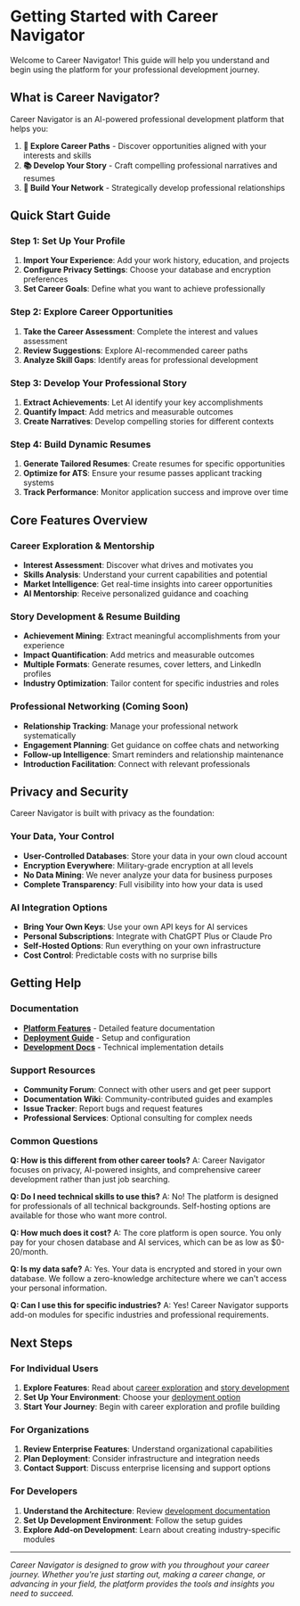 # Getting Started with Career Navigator

Welcome to Career Navigator! This guide will help you understand and begin using the platform for your professional development journey.

## What is Career Navigator?

Career Navigator is an AI-powered professional development platform that helps you:

1. **🧭 Explore Career Paths** - Discover opportunities aligned with your interests and skills
2. **📚 Develop Your Story** - Craft compelling professional narratives and resumes
3. **🤝 Build Your Network** - Strategically develop professional relationships

## Quick Start Guide

### Step 1: Set Up Your Profile
1. **Import Your Experience**: Add your work history, education, and projects
2. **Configure Privacy Settings**: Choose your database and encryption preferences
3. **Set Career Goals**: Define what you want to achieve professionally

### Step 2: Explore Career Opportunities
1. **Take the Career Assessment**: Complete the interest and values assessment
2. **Review Suggestions**: Explore AI-recommended career paths
3. **Analyze Skill Gaps**: Identify areas for professional development

### Step 3: Develop Your Professional Story
1. **Extract Achievements**: Let AI identify your key accomplishments
2. **Quantify Impact**: Add metrics and measurable outcomes
3. **Create Narratives**: Develop compelling stories for different contexts

### Step 4: Build Dynamic Resumes
1. **Generate Tailored Resumes**: Create resumes for specific opportunities
2. **Optimize for ATS**: Ensure your resume passes applicant tracking systems
3. **Track Performance**: Monitor application success and improve over time

## Core Features Overview

### Career Exploration & Mentorship
- **Interest Assessment**: Discover what drives and motivates you
- **Skills Analysis**: Understand your current capabilities and potential
- **Market Intelligence**: Get real-time insights into career opportunities
- **AI Mentorship**: Receive personalized guidance and coaching

### Story Development & Resume Building
- **Achievement Mining**: Extract meaningful accomplishments from your experience
- **Impact Quantification**: Add metrics and measurable outcomes
- **Multiple Formats**: Generate resumes, cover letters, and LinkedIn profiles
- **Industry Optimization**: Tailor content for specific industries and roles

### Professional Networking (Coming Soon)
- **Relationship Tracking**: Manage your professional network systematically
- **Engagement Planning**: Get guidance on coffee chats and networking
- **Follow-up Intelligence**: Smart reminders and relationship maintenance
- **Introduction Facilitation**: Connect with relevant professionals

## Privacy and Security

Career Navigator is built with privacy as the foundation:

### Your Data, Your Control
- **User-Controlled Databases**: Store your data in your own cloud account
- **Encryption Everywhere**: Military-grade encryption at all levels
- **No Data Mining**: We never analyze your data for business purposes
- **Complete Transparency**: Full visibility into how your data is used

### AI Integration Options
- **Bring Your Own Keys**: Use your own API keys for AI services
- **Personal Subscriptions**: Integrate with ChatGPT Plus or Claude Pro
- **Self-Hosted Options**: Run everything on your own infrastructure
- **Cost Control**: Predictable costs with no surprise bills

## Getting Help

### Documentation
- **[Platform Features](../platform/)** - Detailed feature documentation
- **[Deployment Guide](../deployment/)** - Setup and configuration
- **[Development Docs](../development/)** - Technical implementation details

### Support Resources
- **Community Forum**: Connect with other users and get peer support
- **Documentation Wiki**: Community-contributed guides and examples
- **Issue Tracker**: Report bugs and request features
- **Professional Services**: Optional consulting for complex needs

### Common Questions

**Q: How is this different from other career tools?**
A: Career Navigator focuses on privacy, AI-powered insights, and comprehensive career development rather than just job searching.

**Q: Do I need technical skills to use this?**
A: No! The platform is designed for professionals of all technical backgrounds. Self-hosting options are available for those who want more control.

**Q: How much does it cost?**
A: The core platform is open source. You only pay for your chosen database and AI services, which can be as low as $0-20/month.

**Q: Is my data safe?**
A: Yes. Your data is encrypted and stored in your own database. We follow a zero-knowledge architecture where we can't access your personal information.

**Q: Can I use this for specific industries?**
A: Yes! Career Navigator supports add-on modules for specific industries and professional requirements.

## Next Steps

### For Individual Users
1. **Explore Features**: Read about [career exploration](../platform/core-features/career-exploration.md) and [story development](../platform/core-features/story-development.md)
2. **Set Up Your Environment**: Choose your [deployment option](../deployment/)
3. **Start Your Journey**: Begin with career exploration and profile building

### For Organizations
1. **Review Enterprise Features**: Understand organizational capabilities
2. **Plan Deployment**: Consider infrastructure and integration needs
3. **Contact Support**: Discuss enterprise licensing and support options

### For Developers
1. **Understand the Architecture**: Review [development documentation](../development/)
2. **Set Up Development Environment**: Follow the setup guides
3. **Explore Add-on Development**: Learn about creating industry-specific modules

---

*Career Navigator is designed to grow with you throughout your career journey. Whether you're just starting out, making a career change, or advancing in your field, the platform provides the tools and insights you need to succeed.*